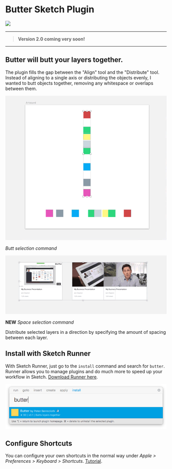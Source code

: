 # Butter Sketch Plugin


<a href="http://bit.ly/SketchRunnerWebsite">
  <img src="http://bit.ly/RunnerBadgeBlue">
</a>


---

> **Version 2.0 coming very soon!**

---


## Butter will butt your layers together.

The plugin fills the gap between the "Align" tool and the "Distribute" tool. Instead of aligning to a single axis or distributing the objects evenly, I wanted to butt objects together, removing any whitespace or overlaps between them.


![Example](images/example2.gif?raw=true "Example")

*Butt selection command*

![Example](images/example3.gif?raw=true "Example")

**NEW** *Space selection command*

Distribute selected layers in a direction by specifying the amount of spacing between each layer.


## Install with Sketch Runner

With Sketch Runner, just go to the `install` command and search for `butter`. Runner allows you to manage plugins and do much more to speed up your workflow in Sketch. [Download Runner here](http://www.sketchrunner.com).

![Sketch Runner screenshot](images/SketchRunner.png?raw=true "Install with Sketch Runner")


## Configure Shortcuts

You can configure your own shortcuts in the normal way under _Apple > Preferences > Keyboard > Shortcuts_. [Tutorial](http://www.sketchtips.info/articles/custom-shortcuts).
